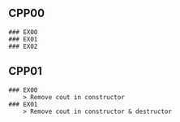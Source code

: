 ## CPP00
    ### EX00
    ### EX01
    ### EX02
## CPP01
    ### EX00
        > Remove cout in constructor
    ### EX01
        > Remove cout in constructor & destructor
